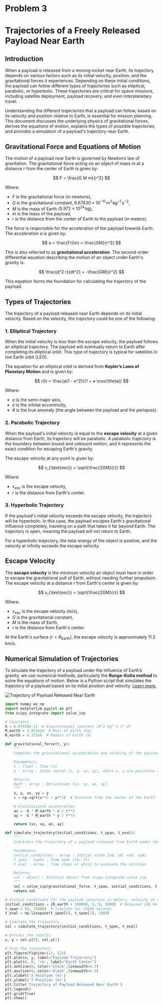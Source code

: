 # Problem 3

# Trajectories of a Freely Released Payload Near Earth

## Introduction

When a payload is released from a moving rocket near Earth, its trajectory depends on various factors such as its initial velocity, position, and the gravitational forces it experiences. Depending on these initial conditions, the payload can follow different types of trajectories such as elliptical, parabolic, or hyperbolic. These trajectories are critical for space missions, including satellite deployment, payload recovery, and even interplanetary travel.

Understanding the different trajectories that a payload can follow, based on its velocity and position relative to Earth, is essential for mission planning. This document discusses the underlying physics of gravitational forces, derives the equations of motion, explains the types of possible trajectories, and provides a simulation of a payload's trajectory near Earth.

## Gravitational Force and Equations of Motion

The motion of a payload near Earth is governed by Newton’s law of gravitation. The gravitational force acting on an object of mass $m$ at a distance $r$ from the center of Earth is given by:

$$
F = \frac{G M m}{r^2}
$$

Where:

- $F$ is the gravitational force (in newtons),
- $G$ is the gravitational constant, $6.67430 \times 10^{-11} \, \text{m}^3 \, \text{kg}^{-1} \, \text{s}^{-2}$,
- $M$ is the mass of Earth ($5.972 \times 10^{24} \, \text{kg}$),
- $m$ is the mass of the payload,
- $r$ is the distance from the center of Earth to the payload (in meters).

The force is responsible for the acceleration of the payload towards Earth. The acceleration $a$ is given by:

$$
a = \frac{F}{m} = \frac{GM}{r^2}
$$

This is also referred to as **gravitational acceleration**. The second-order differential equation describing the motion of an object under Earth's gravity is:

$$
\frac{d^2 r}{dt^2} = -\frac{GM}{r^2}
$$

This equation forms the foundation for calculating the trajectory of the payload.

## Types of Trajectories

The trajectory of a payload released near Earth depends on its initial velocity. Based on the velocity, the trajectory could be one of the following:

### 1. **Elliptical Trajectory**

When the initial velocity is less than the escape velocity, the payload follows an elliptical trajectory. The payload will eventually return to Earth after completing its elliptical orbit. This type of trajectory is typical for satellites in low Earth orbit (LEO).

The equation for an elliptical orbit is derived from **Kepler’s Laws of Planetary Motion** and is given by:

$$
r(t) = \frac{a(1 - e^2)}{1 + e \cos(\theta)}
$$

Where:

- $a$ is the semi-major axis,
- $e$ is the orbital eccentricity,
- $\theta$ is the true anomaly (the angle between the payload and the periapsis).

### 2. **Parabolic Trajectory**

When the payload's initial velocity is equal to the **escape velocity** at a given distance from Earth, its trajectory will be parabolic. A parabolic trajectory is the boundary between bound and unbound motion, and it represents the exact condition for escaping Earth's gravity.

The escape velocity at any point is given by:

$$
v_{\text{esc}} = \sqrt{\frac{2GM}{r}}
$$

Where:

- $v_{\text{esc}}$ is the escape velocity,
- $r$ is the distance from Earth's center.

### 3. **Hyperbolic Trajectory**

If the payload's initial velocity exceeds the escape velocity, the trajectory will be hyperbolic. In this case, the payload escapes Earth's gravitational influence completely, traveling on a path that takes it far beyond Earth. The trajectory is open, meaning the payload will not return to Earth.

For a hyperbolic trajectory, the total energy of the object is positive, and the velocity at infinity exceeds the escape velocity.

## Escape Velocity

The **escape velocity** is the minimum velocity an object must have in order to escape the gravitational pull of Earth, without needing further propulsion. The escape velocity at a distance $r$ from Earth's center is given by:

$$
v_{\text{esc}} = \sqrt{\frac{2GM}{r}}
$$

Where:

- $v_{\text{esc}}$ is the escape velocity (m/s),
- $G$ is the gravitational constant,
- $M$ is the mass of Earth,
- $r$ is the distance from Earth's center.

At the Earth's surface ($r = R_{\text{Earth}}$), the escape velocity is approximately 11.2 km/s.

## Numerical Simulation of Trajectories

To simulate the trajectory of a payload under the influence of Earth’s gravity, we use numerical methods, particularly the **Runge-Kutta method** to solve the equations of motion. Below is a Python script that simulates the trajectory of a payload based on its initial position and velocity. <a href="https://colab.research.google.com/drive/1Ednr7-CPkA0YtiMMcqQB_HHBQg6yCsmH#scrollTo=EL_sji7HhYQI" target="_blank">Learn more.</a>

![Trajectory of Payload Released Near Earth](payload_trajectory.png)

```python
import numpy as np
import matplotlib.pyplot as plt
from scipy.integrate import solve_ivp

# Constants
G = 6.67430e-11  # Gravitational constant (m^3 kg^-1 s^-2)
M_earth = 5.972e24  # Mass of Earth (kg)
R_earth = 6.371e6  # Radius of Earth (m)

def gravitational_force(t, y):
    """
    Computes the gravitational acceleration and velocity of the payload.

    Parameters:
    t : float : Time (s)
    y : array : State vector [x, y, vx, vy], where x, y are positions and vx, vy are velocities.

    Returns:
    dydt : array : Derivatives [vx, vy, ax, ay]
    """
    x, y, vx, vy = y
    r = np.sqrt(x**2 + y**2)  # Distance from the center of the Earth

    # Gravitational acceleration
    ax = -G * M_earth * x / r**3
    ay = -G * M_earth * y / r**3

    return [vx, vy, ax, ay]

def simulate_trajectory(initial_conditions, t_span, t_eval):
    """
    Simulates the trajectory of a payload released from Earth under the influence of gravity.

    Parameters:
    initial_conditions : array : Initial state [x0, y0, vx0, vy0]
    t_span : tuple : Time span (t0, tf)
    t_eval : array : Time steps at which to evaluate the solution

    Returns:
    sol : object : Solution object from scipy.integrate.solve_ivp
    """
    sol = solve_ivp(gravitational_force, t_span, initial_conditions, t_eval=t_eval, method='RK45')
    return sol

# Initial conditions for the payload (position in meters, velocity in m/s)
initial_conditions = [R_earth + 100000, 0, 0, 5000]  # Released 100 km above Earth, velocity in x-direction
t_span = (0, 15000)  # Simulate for 15000 seconds
t_eval = np.linspace(t_span[0], t_span[1], 1000)

# Simulate the trajectory
sol = simulate_trajectory(initial_conditions, t_span, t_eval)

# Extract the results
x, y = sol.y[0], sol.y[1]

# Plot the trajectory
plt.figure(figsize=(12, 12))
plt.plot(x, y, label="Payload Trajectory")
plt.plot(0, 0, 'ro', label="Earth Center")
plt.axhline(0, color='black',linewidth=0.3)
plt.axvline(0, color='black',linewidth=0.3)
plt.xlabel('X Position (m)')
plt.ylabel('Y Position (m)')
plt.title('Trajectory of Payload Released Near Earth')
plt.legend()
plt.grid(True)
plt.show()

```
